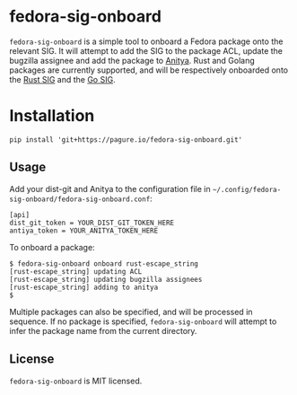 # fedora-sig-onboard

`fedora-sig-onboard` is a simple tool to onboard a Fedora package onto the relevant SIG. It will attempt to add the SIG to the package ACL, update the bugzilla assignee and add the package to [Anitya](https://release-monitoring.org). Rust and Golang packages are currently supported, and will be respectively onboarded onto the [Rust SIG](https://fedoraproject.org/wiki/SIGs/Rust) and the [Go SIG](https://fedoraproject.org/wiki/SIGs/Go).

# Installation
``` console
pip install 'git+https://pagure.io/fedora-sig-onboard.git'
```

## Usage

Add your dist-git and Anitya to the configuration file in `~/.config/fedora-sig-onboard/fedora-sig-onboard.conf`:

```
[api]
dist_git_token = YOUR_DIST_GIT_TOKEN_HERE
antiya_token = YOUR_ANITYA_TOKEN_HERE
```

To onboard a package:

```
$ fedora-sig-onboard onboard rust-escape_string
[rust-escape_string] updating ACL
[rust-escape_string] updating bugzilla assignees
[rust-escape_string] adding to anitya
$
```

Multiple packages can also be specified, and will be processed in sequence. If no package is specified, `fedora-sig-onboard` will attempt to infer the package name from the current directory.

## License
`fedora-sig-onboard` is MIT licensed.
